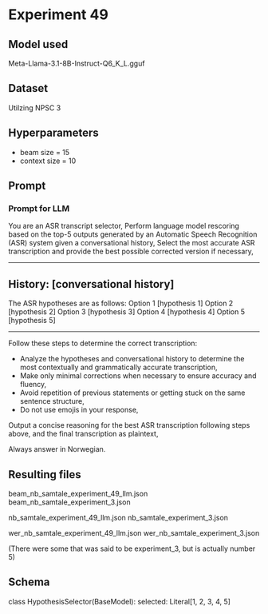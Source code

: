 # Experiment 49

## Model used

Meta-Llama-3.1-8B-Instruct-Q6_K_L.gguf

## Dataset

Utilzing NPSC 3

## Hyperparameters

- beam size = 15
- context size = 10

## Prompt

### Prompt for LLM

You are an ASR transcript selector,
Perform language model rescoring based on the top-5 outputs generated by an Automatic Speech Recognition (ASR) system given a conversational history,
Select the most accurate ASR transcription and provide the best possible corrected version if necessary,

---

## History: [conversational history]

The ASR hypotheses are as follows:
Option 1 [hypothesis 1]
Option 2 [hypothesis 2]
Option 3 [hypothesis 3]
Option 4 [hypothesis 4]
Option 5 [hypothesis 5]

---

Follow these steps to determine the correct transcription:

- Analyze the hypotheses and conversational history to determine the most contextually and grammatically accurate transcription,
- Make only minimal corrections when necessary to ensure accuracy and fluency,
- Avoid repetition of previous statements or getting stuck on the same sentence structure,
- Do not use emojis in your response,

Output a concise reasoning for the best ASR transcription following steps above, and the final transcription as plaintext,

Always answer in Norwegian.

## Resulting files

beam_nb_samtale_experiment_49_llm.json
beam_nb_samtale_experiment_3.json

nb_samtale_experiment_49_llm.json
nb_samtale_experiment_3.json

wer_nb_samtale_experiment_49_llm.json
wer_nb_samtale_experiment_3.json

(There were some that was said to be experiment_3, but is actually number 5)

## Schema

class HypothesisSelector(BaseModel):
selected: Literal[1, 2, 3, 4, 5]
